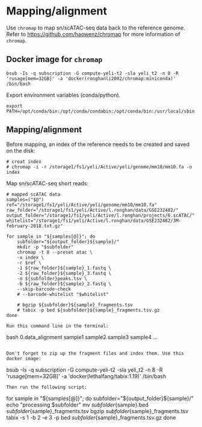 # Mapping/alignment
Use `chromap` to map sn/scATAC-seq data back to the reference genome. Refer to https://github.com/haowenz/chromap for more information of `chromap`.

## Docker image for `chromap`
```
bsub -Is -q subscription -G compute-yeli-t2 -sla yeli_t2 -n 8 -R 'rusage[mem=32GB]' -a 'docker(ronghanli2002/chromap:miniconda)' /bin/bash
```
Export environment variables (conda/python).
```
export PATH=/opt/conda/bin:/opt/conda/condabin:/opt/conda/bin:/usr/local/sbin:/usr/local/bin:/usr/sbin:/usr/bin:/sbin:/bin
```

## Mapping/alignment
Before mapping, an index of the reference needs to be created and saved on the disk:
```
# creat index
# chromap -i -r /storage1/fs1/yeli/Active/yeli/genome/mm10/mm10.fa -o index
```

Map sn/scATAC-seq short reads:
```
# mapped scATAC data
samples=("$@")
ref="/storage1/fs1/yeli/Active/yeli/genome/mm10/mm10.fa"
raw_folder="/storage1/fs1/yeli/Active/l.ronghan/data/GSE232482/"
output_folder="/storage1/fs1/yeli/Active/l.ronghan/projects/6.scATAC/"
whitelist="/storage1/fs1/yeli/Active/l.ronghan/data/GSE232482/3M-february-2018.txt.gz"

for sample in "${samples[@]}"; do
    subfolder="${output_folder}${sample}/"
    mkdir -p "$subfolder"
    chromap -t 8 --preset atac \
    -x index \
    -r $ref \
    -1 ${raw_folder}${sample}_1.fastq \
    -2 ${raw_folder}${sample}_3.fastq \
    -o ${subfolder}peaks.tsv \
    -b ${raw_folder}${sample}_2.fastq \
    --skip-barcode-check
    # --barcode-whitelist "$whitelist"

    # bgzip ${subfolder}${sample}_fragments.tsv
    # tabix -p bed ${subfolder}${sample}_fragments.tsv.gz
done

Run this command line in the terminal:
```
bash 0.data_alignment sample1 sample2 sample3 sample4 ...
```

Don't forget to zip up the fragment files and index them. Use this docker image:
```
bsub -Is -q subscription -G compute-yeli-t2 -sla yeli_t2 -n 8 -R 'rusage[mem=32GB]' -a 'docker(lethalfang/tabix:1.19)' /bin/bash
```
Then run the following script:
```
for sample in "${samples[@]}"; do
    subfolder="${output_folder}${sample}/"
    echo "processing $subfolder"
    mv ${subfolder}${sample}.bed ${subfolder}${sample}_fragments.tsv
    bgzip ${subfolder}${sample}_fragments.tsv
    tabix -s 1 -b 2 -e 3 -p bed ${subfolder}${sample}_fragments.tsv.gz
done
```
